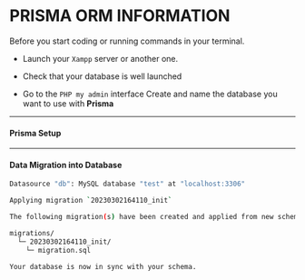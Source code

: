 # PRISMA ORM INFORMATION

Before you start coding or running commands in your terminal.

- Launch your `Xampp` server or another one.

- Check that your database is well launched

- Go to the `PHP my admin` interface
  Create and name the database you want to use with **Prisma**

---

#### **Prisma Setup**

---

#### **Data Migration into Database**

```Bash
Datasource "db": MySQL database "test" at "localhost:3306"

Applying migration `20230302164110_init`

The following migration(s) have been created and applied from new schema changes:

migrations/
  └─ 20230302164110_init/
    └─ migration.sql

Your database is now in sync with your schema.
```
